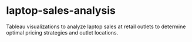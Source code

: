 # laptop-sales-analysis
Tableau visualizations to analyze laptop sales at retail outlets to determine optimal pricing strategies and outlet locations.
